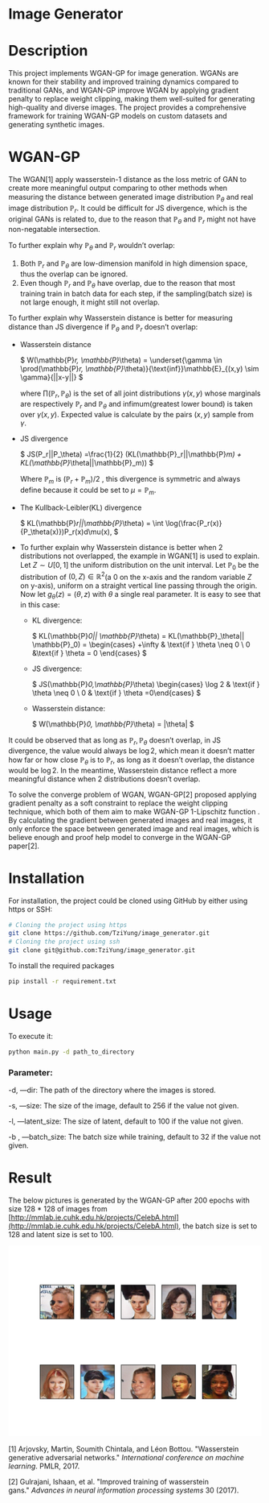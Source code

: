 # Image Generator

# Description

This project implements WGAN-GP for image generation. WGANs are known for their stability and improved training dynamics compared to traditional GANs, and WGAN-GP improve WGAN by applying gradient penalty to replace weight clipping, making them well-suited for generating high-quality and diverse images. The project provides a comprehensive framework for training WGAN-GP models on custom datasets and generating synthetic images.

# WGAN-GP

The WGAN[1] apply wasserstein-1 distance as the loss metric of GAN to create more meaningful output comparing to other methods when measuring the distance between generated image distribution $\mathbb{P}_\theta$  and real image distribution $\mathbb{P}_r$. It could be difficult for JS divergence, which is the original GANs is related to, due to the reason that $\mathbb{P}_\theta$  and $\mathbb{P}_r$ might not have non-negatable intersection.

To further explain why $\mathbb{P}_\theta$  and $\mathbb{P}_r$ wouldn’t overlap:

1. Both $\mathbb{P}_r$  and $\mathbb{P}_{\theta}$ are low-dimension manifold in high dimension space, thus the overlap can be ignored.
2. Even though $\mathbb{P}_r$ and $\mathbb{P}_\theta$ have overlap, due to the reason that most training train in batch data for each step, if the sampling(batch size) is not large enough, it might still not overlap.

To further explain why Wasserstein distance is better for measuring distance than JS divergence if $\mathbb{P}_\theta$ and $\mathbb{P}_r$ doesn’t overlap:

- Wasserstein distance
    
    $
    W(\mathbb{P}_r, \mathbb{P}_\theta) = \underset{\gamma \in \prod(\mathbb{P}_r, \mathbb{P}_\theta)}{\text{inf}}\mathbb{E}_{(x,y) \sim \gamma}{||x-y||}
    $
    
    where $\prod(\mathbb{P}_r, \mathbb{P}_\theta)$ is the set of all joint distributions $\gamma(x,y)$ whose marginals are respectively $\mathbb{P}_r$ and $\mathbb{P}_\theta$ and infimum(greatest lower bound) is taken over $\gamma(x,y)$. Expected value is calculate by the pairs $(x,y)$ sample from $\gamma$.
    
- JS divergence
    
    $
    JS(P_r||P_\theta) =\frac{1}{2} (KL(\mathbb{P}_r||\mathbb{P}_m) + KL(\mathbb{P}_\theta||\mathbb{P}_m))
    $
    
    Where $\mathbb{P}_m$ is $(\mathbb{P}_r + \mathbb{P}_m)/2$ , this divergence is symmetric and always define because it could be set to $\mu = \mathbb{P}_m$.
    
- The Kullback-Leibler(KL) divergence
    
    $
    KL(\mathbb{P}_r||\mathbb{P}_\theta) = \int \log(\frac{P_r(x)}{P_\theta(x)})P_r(x)d\mu(x),
    $
    
- To further explain why Wasserstein distance is better when 2 distributions not overlapped, the example in WGAN[1] is used to explain. Let $Z\sim U[0,1]$ the uniform distribution on the unit interval. Let $\mathbb{P}_0$ be the distribution of $(0,Z) \in \mathbb{R}^2$(a 0 on the x-axis and the random variable $Z$ on y-axis), uniform on a straight vertical line passing through the origin. Now let $g_\theta(z) = (\theta, z)$ with $\theta$ a single real parameter. It is easy to see that in this case:
    - KL divergence:
        
        $
        KL(\mathbb{P}_0|| \mathbb{P}_\theta) = KL(\mathbb{P}_\theta|| \mathbb{P}_0) = \begin{cases} +\infty & \text{if } \theta \neq 0 \\ 0 &\text{if } \theta = 0 \end{cases}
        $
        
    - JS divergence:
        
        $
        JS(\mathbb{P}_0,\mathbb{P}_\theta) \begin{cases} \log 2 & \text{if }  \theta \neq 0 \\ 0 & \text{if } \theta =0\end{cases}
        $
        
    - Wasserstein distance:
        
        $
        W(\mathbb{P}_0, \mathbb{P}_\theta) = |\theta|
        $
        
    

It could be observed that as long as $\mathbb{P}_r, \mathbb{P}_\theta$ doesn’t overlap, in JS divergence, the value would always be $\log{2}$, which mean it doesn’t matter how far or how close $\mathbb{P}_\theta$ is to $\mathbb{P}_r$, as long as it doesn’t overlap, the distance would be $\log2$. In the meantime, Wasserstein distance reflect a more meaningful distance when 2 distributions doesn’t overlap.

To solve the converge problem of WGAN, WGAN-GP[2] proposed applying gradient penalty as a soft constraint to replace the weight clipping technique, which both of them aim to make WGAN-GP 1-Lipschitz function . By calculating the gradient between generated images and real images, it only enforce the space between generated image and real images, which is believe enough and proof help model to converge in the WGAN-GP paper[2]. 

# Installation

For installation, the project could be cloned using GitHub by either using https or SSH:

```bash
# Cloning the project using https
git clone https://github.com/TziYung/image_generator.git
# Cloning the project using ssh
git clone git@github.com:TziYung/image_generator.git
```

To install the required packages

```bash
pip install -r requirement.txt
```

# Usage

To execute it:

```bash
python main.py -d path_to_directory
```

### Parameter:

-d, —dir: The path of the directory where the images is stored.

-s, —size: The size of the image, default to 256 if the value not given.

-l, —latent_size: The size of latent, default to 100 if the value not given.

-b , —batch_size: The batch size while training, default to 32 if the value not given.

# Result

The below pictures is generated by the WGAN-GP after 200 epochs with size 128 * 128 of images from [http://mmlab.ie.cuhk.edu.hk/projects/CelebA.html](http://mmlab.ie.cuhk.edu.hk/projects/CelebA.html), the batch size is set to 128 and latent size is set to 100.

![epoch_200.png](./epoch_200.png)

[1]  Arjovsky, Martin, Soumith Chintala, and Léon Bottou. "Wasserstein generative adversarial networks." *International conference on machine learning*. PMLR, 2017.

[2] Gulrajani, Ishaan, et al. "Improved training of wasserstein gans." *Advances in neural information processing systems* 30 (2017).
